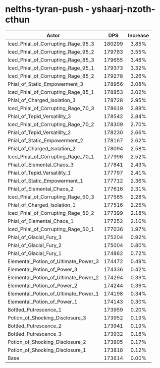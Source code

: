 # nelths-tyran-push - yshaarj-nzoth-cthun
| Actor | DPS | Increase |
|---|:---:|:---:|
|Iced_Phial_of_Corrupting_Rage_95_3|180299|3.85%|
|Iced_Phial_of_Corrupting_Rage_95_2|179783|3.55%|
|Iced_Phial_of_Corrupting_Rage_85_3|179655|3.48%|
|Iced_Phial_of_Corrupting_Rage_95_1|179373|3.32%|
|Iced_Phial_of_Corrupting_Rage_85_2|179278|3.26%|
|Phial_of_Static_Empowerment_3|178956|3.08%|
|Iced_Phial_of_Corrupting_Rage_85_1|178853|3.02%|
|Phial_of_Charged_Isolation_3|178728|2.95%|
|Iced_Phial_of_Corrupting_Rage_70_3|178619|2.88%|
|Phial_of_Tepid_Versatility_3|178542|2.84%|
|Iced_Phial_of_Corrupting_Rage_70_2|178309|2.70%|
|Phial_of_Tepid_Versatility_2|178230|2.66%|
|Phial_of_Static_Empowerment_2|178167|2.62%|
|Phial_of_Charged_Isolation_2|178094|2.58%|
|Iced_Phial_of_Corrupting_Rage_70_1|177996|2.52%|
|Phial_of_Elemental_Chaos_3|177841|2.43%|
|Phial_of_Tepid_Versatility_1|177797|2.41%|
|Phial_of_Static_Empowerment_1|177712|2.36%|
|Phial_of_Elemental_Chaos_2|177616|2.31%|
|Iced_Phial_of_Corrupting_Rage_50_3|177565|2.28%|
|Phial_of_Charged_Isolation_1|177516|2.25%|
|Iced_Phial_of_Corrupting_Rage_50_2|177399|2.18%|
|Phial_of_Elemental_Chaos_1|177252|2.10%|
|Iced_Phial_of_Corrupting_Rage_50_1|177036|1.97%|
|Phial_of_Glacial_Fury_3|175204|0.92%|
|Phial_of_Glacial_Fury_2|175004|0.80%|
|Phial_of_Glacial_Fury_1|174862|0.72%|
|Elemental_Potion_of_Ultimate_Power_3|174472|0.49%|
|Elemental_Potion_of_Power_3|174336|0.42%|
|Elemental_Potion_of_Ultimate_Power_2|174294|0.39%|
|Elemental_Potion_of_Power_2|174244|0.36%|
|Elemental_Potion_of_Ultimate_Power_1|174198|0.34%|
|Elemental_Potion_of_Power_1|174143|0.30%|
|Bottled_Putrescence_1|173959|0.20%|
|Potion_of_Shocking_Disclosure_3|173952|0.19%|
|Bottled_Putrescence_2|173941|0.19%|
|Bottled_Putrescence_3|173932|0.18%|
|Potion_of_Shocking_Disclosure_2|173905|0.17%|
|Potion_of_Shocking_Disclosure_1|173818|0.12%|
|Base|173614|0.00%|
